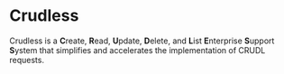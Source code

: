 # Crudless
Crudless is a **C**reate, **R**ead, **U**pdate, **D**elete, and **L**ist **E**nterprise **S**upport **S**ystem that simplifies and accelerates the implementation of CRUDL requests.
